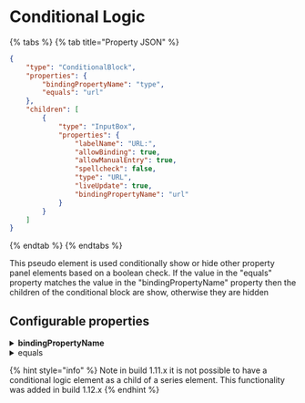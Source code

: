 # Conditional Logic

{% tabs %}
{% tab title="Property JSON" %}
```json
{
    "type": "ConditionalBlock",
    "properties": {
        "bindingPropertyName": "type",
        "equals": "url"
    },
    "children": [
        {
            "type": "InputBox",
            "properties": {
                "labelName": "URL:",
                "allowBinding": true,
                "allowManualEntry": true,
                "spellcheck": false,
                "type": "URL",
                "liveUpdate": true,
                "bindingPropertyName": "url"
            }
        }
    ]
}
```
{% endtab %}
{% endtabs %}

This pseudo element is used conditionally show or hide other property panel elements based on a boolean check.  If the value in the "equals" property matches the value in the "bindingPropertyName" property then the children of the conditional block are show, otherwise they are hidden

## **Configurable properties**

<details>

<summary><strong>bindingPropertyName</strong></summary>

**string** - the parent property name from defaultState with which to connect to.

<mark style="color:red;">**mandatory**</mark>

</details>

<details>

<summary>equals</summary>

The value from state to compare against the value in the bindingPropertyName property.

</details>

{% hint style="info" %}
Note in build 1.11.x it is not possible to have a conditional logic element as a child of a series element.  This functionality was added in build 1.12.x
{% endhint %}
